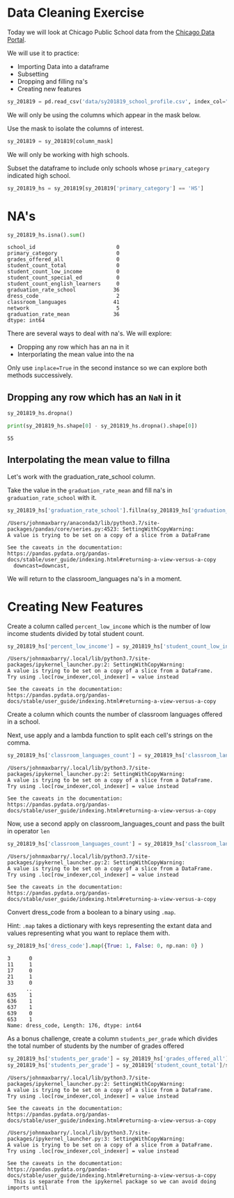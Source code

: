 
# Data Cleaning Exercise

Today we will look at Chicago Public School data from the [Chicago Data Portal](https://data.cityofchicago.org/). 

We will use it to practice:
   - Importing Data into a dataframe
   - Subsetting
   - Dropping and filling na's
   - Creating new features


```python
sy_201819 = pd.read_csv('data/sy201819_school_profile.csv', index_col="Unnamed: 0")
```

We will only be using the columns which appear in the mask below.
            

Use the mask to isolate the columns of interest.  


```python
sy_201819 = sy_201819[column_mask]
```

We will only be working with high schools. 

Subset the dataframe to include only schools whose `primary_category` indicated high school.


```python
sy_201819_hs = sy_201819[sy_201819['primary_category'] == 'HS']
```

# NA's 


```python
sy_201819_hs.isna().sum()
```




    school_id                          0
    primary_category                   0
    grades_offered_all                 0
    student_count_total                0
    student_count_low_income           0
    student_count_special_ed           0
    student_count_english_learners     0
    graduation_rate_school            36
    dress_code                         2
    classroom_languages               41
    network                            5
    graduation_rate_mean              36
    dtype: int64



There are several ways to deal with na's. We will explore:
  
  - Dropping any row which has an na in it
  - Interporlating the mean value into the na
  
Only use `inplace=True` in the second instance so we can explore both methods successively.


## Dropping any row which has an `NaN` in it



```python
sy_201819_hs.dropna()

print(sy_201819_hs.shape[0] - sy_201819_hs.dropna().shape[0])
```

    55


## Interpolating the mean value to fillna

Let's work with the graduation_rate_school column.  

Take the value in the `graduation_rate_mean` and fill na's in `graduation_rate_school` with it.



```python
sy_201819_hs['graduation_rate_school'].fillna(sy_201819_hs['graduation_rate_mean'].min(), inplace=True)
```

    /Users/johnmaxbarry/anaconda3/lib/python3.7/site-packages/pandas/core/series.py:4523: SettingWithCopyWarning: 
    A value is trying to be set on a copy of a slice from a DataFrame
    
    See the caveats in the documentation: https://pandas.pydata.org/pandas-docs/stable/user_guide/indexing.html#returning-a-view-versus-a-copy
      downcast=downcast,


We will return to the classroom_languages na's in a moment.

# Creating New Features

Create a column called `percent_low_income` which is the number of low income students divided by total student count.


```python
sy_201819_hs['percent_low_income'] = sy_201819_hs['student_count_low_income']/sy_201819_hs['student_count_total']
```

    /Users/johnmaxbarry/.local/lib/python3.7/site-packages/ipykernel_launcher.py:2: SettingWithCopyWarning: 
    A value is trying to be set on a copy of a slice from a DataFrame.
    Try using .loc[row_indexer,col_indexer] = value instead
    
    See the caveats in the documentation: https://pandas.pydata.org/pandas-docs/stable/user_guide/indexing.html#returning-a-view-versus-a-copy
      


Create a column which counts the number of classroom languages offered in a school.


Next, use apply and a lambda function to split each cell's strings on the comma.


```python
sy_201819_hs['classroom_languages_count'] = sy_201819_hs['classroom_languages'].apply(lambda x: x.split(','))
```

    /Users/johnmaxbarry/.local/lib/python3.7/site-packages/ipykernel_launcher.py:2: SettingWithCopyWarning: 
    A value is trying to be set on a copy of a slice from a DataFrame.
    Try using .loc[row_indexer,col_indexer] = value instead
    
    See the caveats in the documentation: https://pandas.pydata.org/pandas-docs/stable/user_guide/indexing.html#returning-a-view-versus-a-copy
      


Now, use a second apply on classroom_languages_count and pass the built in operator `len`


```python
sy_201819_hs['classroom_languages_count'] = sy_201819_hs['classroom_languages_count'].apply(len)
```

    /Users/johnmaxbarry/.local/lib/python3.7/site-packages/ipykernel_launcher.py:2: SettingWithCopyWarning: 
    A value is trying to be set on a copy of a slice from a DataFrame.
    Try using .loc[row_indexer,col_indexer] = value instead
    
    See the caveats in the documentation: https://pandas.pydata.org/pandas-docs/stable/user_guide/indexing.html#returning-a-view-versus-a-copy
      


Convert dress_code from a boolean to a binary using `.map`.

Hint: `.map` takes a dictionary with keys representing the extant data and values representing what you want to replace them with.



```python
sy_201819_hs['dress_code'].map({True: 1, False: 0, np.nan: 0} )
```




    3      0
    11     1
    17     0
    21     1
    33     0
          ..
    635    1
    636    1
    637    1
    639    0
    653    1
    Name: dress_code, Length: 176, dtype: int64



As a bonus challenge, create a  column `students_per_grade` which divides the total number of students by the number of grades offered


```python
sy_201819_hs['students_per_grade'] = sy_201819_hs['grades_offered_all'].apply(lambda x: x.split(','))
sy_201819_hs['students_per_grade'] = sy_201819['student_count_total']/sy_201819_hs['students_per_grade'].apply(len)

```

    /Users/johnmaxbarry/.local/lib/python3.7/site-packages/ipykernel_launcher.py:2: SettingWithCopyWarning: 
    A value is trying to be set on a copy of a slice from a DataFrame.
    Try using .loc[row_indexer,col_indexer] = value instead
    
    See the caveats in the documentation: https://pandas.pydata.org/pandas-docs/stable/user_guide/indexing.html#returning-a-view-versus-a-copy
      
    /Users/johnmaxbarry/.local/lib/python3.7/site-packages/ipykernel_launcher.py:3: SettingWithCopyWarning: 
    A value is trying to be set on a copy of a slice from a DataFrame.
    Try using .loc[row_indexer,col_indexer] = value instead
    
    See the caveats in the documentation: https://pandas.pydata.org/pandas-docs/stable/user_guide/indexing.html#returning-a-view-versus-a-copy
      This is separate from the ipykernel package so we can avoid doing imports until

